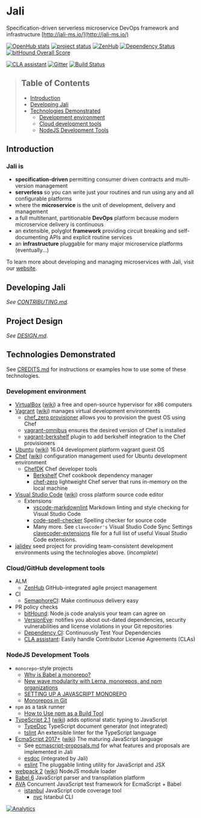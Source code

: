 # Jali

[//]: # (Keep lines to 72 characters to leave room for the preview     )
[//]: # (pane.                                                         )
<!-- cSpell:ignore atlassian, cirkel, clas, gitter, lerna -->

Specification-driven serverless microservice DevOps framework and
infrastructure [http://jali-ms.io/](http://jali-ms.io/)

<!-- badges -->
[//]: # (Add a table of NPM badges. Consider https://badge.fury.io/)

[![OpenHub stats](https://www.openhub.net/p/jali/widgets/project_thin_badge.gif)](https://www.openhub.net/p/jali)
[![project status](https://img.shields.io/badge/project_status-pre--alpha-AA0114.svg)](https://github.com/latticework/jali/milestones)
[![ZenHub](https://raw.githubusercontent.com/ZenHubIO/support/master/zenhub-badge.png)](https://github.com/latticework/jali/milestones#boards?repos=45436564&milestones=0.1.0#)
[![Dependency Status](https://dependencyci.com/github/latticework/jali/badge)](https://dependencyci.com/github/latticework/jali)
[![bitHound Overall Score](https://www.bithound.io/github/latticework/jali/badges/score.svg)](https://www.bithound.io/github/latticework/jali)

[![CLA assistant](https://cla-assistant.io/readme/badge/latticework/jali)](https://cla-assistant.io/latticework/jali)
[![Gitter](https://badges.gitter.im/latticework/jali.svg)](https://gitter.im/latticework/jali?utm_source=badge&utm_medium=badge&utm_campaign=pr-badge)
[![Build Status](https://semaphoreci.com/api/v1/latticework/jali/branches/master/shields_badge.svg)](https://semaphoreci.com/latticework/jali)

<!-- markdownlint-disable ul-style -->

> ## Table of Contents
>
> - [Introduction](#introduction)
> - [Developing Jali](#developing-jali)
> - [Technologies Demonstrated](#technologies-demonstrated)
>   - [Development environment](#development-environment)
>   - [Cloud development tools](#cloud-development-tools)
>   - [NodeJS Development Tools](#nodejs-development-tools)

<!-- markdownlint-enable ul-style -->

## Introduction

### **Jali** is

- **specification-driven** permitting consumer driven contracts and
  multi-version management
- **serverless** so you can write just your routines and run using any
  and all configurable platforms
- where the **microservice** is the unit of development, delivery and
  management
- a full multitenant, partitionable **DevOps** platform because modern
  microservice delivery is continuous
- an extensible, polyglot **framework** providing circuit breaking and
  self-documenting APIs and explicit routine services
- an **infrastructure** pluggable for many major microservice platforms
  (eventually...)

To learn more about developing and managing microservices with Jali,
  visit our [website].

## Developing Jali

*See [CONTRIBUTING.md](./CONTRIBUTING.md).*

## Project Design

*See [DESIGN.md](./DESIGN.md).*

## Technologies Demonstrated

See [CREDITS.md](./CREDITS.md) for instructions or examples how to use
some of these technologies.

### Development environment

- [VirtualBox][virtual-box] ([wiki][virtual-box-wiki]) a free and
  open-source hypervisor for x86 computers
- [Vagrant][vagrant] ([wiki][vagrant-wiki]) manages virtual development
  environments
  - [chef_zero provisioner][chef-zero-provisioner] allows you to
    provision the guest OS using Chef
  - [vagrant-omnibus][vagrant-omnibus] ensures the desired version of
    Chef is installed
  - [vagrant-berkshelf][vagrant-berkshelf] plugin to add berkshelf
    integration to the Chef provisioners
- [Ubuntu][ubuntu] ([wiki][ubuntu-wiki]) 16.04 development platform
  vagrant guest OS
- [Chef][chef] ([wiki][chef-wiki]) configuration management used for
  Ubuntu development environment
  - [ChefDK][chef-dev-kit] Chef developer tools
    - [Berkshelf][berkshelf] Chef cookbook dependency manager
    - [chef-zero][chef-zero] lightweight Chef server that runs in-memory
      on the local machine
- [Visual Studio Code][vscode] ([wiki][vscode-wiki]) cross platform
  source code editor
  - Extensions
    - [vscode-markdownlint][vscode-markdownlint] Markdown linting and
      style checking for Visual Studio Code
    - [code-spell-checker][code-spell-checker] Spelling checker for
      source code
    - Many more. See `clavecoder's` Visual Studio Code Sync Settings
      [clavecoder-extensions] file for a full list of useful Visual
      Studio Code extensions.
- [jalidev][jali-dev] seed project for providing team-consistent
  development environments using the technologies above. (*incomplete*)

### Cloud/GitHub development tools

- ALM
  - [ZenHub][zen-hub] GitHub-integrated agile project management
- CI
  - [SemaphoreCI][semaphore-ci]: Make continuous delivery easy
- PR policy checks
  - [bitHound][bit-hound]: Node.js code analysis your team can agree on
  - [VersionEye][version-eye]: notifies you about out-dated
    dependencies, security vulnerabilities and license violations in
    your Git repositories
  - [Dependency CI][dependency-ci]: Continuously Test Your Dependencies
  - [CLA assistant][cla-assistant]: Easily handle Contributor License
    Agreements (CLAs)

### NodeJS Development Tools

- `monorepo`-style projects
  - [Why is Babel a monorepo?][monorepo-babel]
  - [New wave modularity with Lerna, monorepos, and npm organizations][monorepo-turf]
  - [SETTING UP A JAVASCRIPT MONOREPO][monorepo-cycle]
  - [Monorepos in Git][atlassian-monorepo]
- `npm` as a task runner
  - [How to Use npm as a Build Tool][keith-cirkel]
- [TypeScript 2.1][type-script] ([wiki][type-script-wiki]) adds optional
  static typing to JavaScript
  - [TypeDoc][type-doc] TypeScript document generator (not integrated)
  - [tslint] An extensible linter for the TypeScript language
- [EcmaScript 2017+][ecma-script] ([wiki][ecma-script-wiki]) The maturing
  JavaScript language
  - See [ecmascript-proposals.md](./ecmascript-proposals.md) for what
    features and proposals are implemented in Jali
  - [esdoc][esdoc]  (integrated by Jali)
  - [eslint][eslint] The pluggable linting utility for JavaScript and JSX
- [webpack 2][webpack] ([wiki][webpack-wiki]) NodeJS module loader
- [Babel 6][babel] JavaScript parser and transpilation platform
- [AVA][ava] Concurrent JavaScript test framework for EcmaScript + Babel
  - [istanbul][istanbul] JavaScript code coverage tool
    - [nyc][nyc] Istanbul CLI

[//]: - (From https://github.com/igrigorik/ga-beacon)
[![Analytics](https://ga-beacon.appspot.com/UA-81234965-2/welcome-page)](https://github.com/igrigorik/ga-beacon)

[atlassian-monorepo]: https://developer.atlassian.com/blog/2015/10/monorepos-in-git/
[ava]: https://github.com/avajs/ava
[babel]: https://babeljs.io/
[berkshelf]:http://berkshelf.com/
[bit-hound]: https://www.bit-hound.io/
[chef]: https://www.chef.io/
[chef-dev-kit]: https://downloads.chef.io/chef-dk/
[chef-wiki]: https://en.wikipedia.org/wiki/Chef_(software)
[chef-zero]: https://docs.chef.io/ctl_chef_client.html#run-in-local-mode
[chef-zero-provisioner]: https://www.vagrantup.com/docs/provisioning/chef_zero.html
[cla-assistant]: https://cla-assistant.io/
[clavecoder-extensions]: https://gist.github.com/clavecoder/fa29a8846199bee62bc99ef94fbe86df#file-extensions-json
[code-spell-checker]: https://marketplace.visualstudio.com/items?itemName=streetsidesoftware.code-spell-checker
[dependency-ci]: https://dependencyci.com/
[ecma-script]: https://github.com/tc39/proposals
[ecma-script-wiki]: https://en.wikipedia.org/wiki/ECMAScript
[esdoc]: https://esdoc.org/
[eslint]: http://eslint.org/
[istanbul]: https://github.com/gotwarlost/istanbul
[jali-dev]: https://github.com/latticework/jalidev
[keith-cirkel]: https://www.keithcirkel.co.uk/how-to-use-npm-as-a-build-tool/
[monorepo-babel]: https://github.com/babel/babel/blob/master/doc/design/monorepo.md#why-is-babel-a-monorepo
[monorepo-cycle]: http://staltz.com/setting-up-a-javascript-monorepo.html
[monorepo-turf]: http://www.macwright.org/2016/07/08/lerna-npm-organizations-new-wave-modularity.html
[nyc]: https://github.com/istanbuljs/nyc
[semaphore-ci]: https://semaphoreci.com/
[tslint]: https://palantir.github.io/tslint/
[type-doc]: http://typedoc.io/
[type-script]: https://blogs.msdn.microsoft.com/typescript/2016/07/11/announcing-typescript-2-0-beta/
[type-script-wiki]: https://en.wikipedia.org/wiki/TypeScript
[ubuntu]: http://www.ubuntu.com/
[ubuntu-wiki]: https://en.wikipedia.org/wiki/Ubuntu
[vagrant]: https://www.vagrantup.com/
[vagrant-berkshelf]:https://github.com/berkshelf/vagrant-berkshelf
[vagrant-omnibus]: https://github.com/chef/vagrant-omnibus
[vagrant-wiki]: https://en.wikipedia.org/wiki/Vagrant_(software)
[version-eye]: https://www.version-eye.com/
[virtual-box]: https://www.virtualbox.org/
[virtual-box-wiki]: https://en.wikipedia.org/wiki/VirtualBox
[vscode]: https://code.visualstudio.com/
[vscode-wiki]: https://en.wikipedia.org/wiki/Visual_Studio_Code
[vscode-markdownlint]: https://marketplace.visualstudio.com/items?itemName=DavidAnson.vscode-markdownlint
[webpack]: https://gist.github.com/sokra/27b24881210b56bbaff7
[website]: http://jali-ms.io/
[webpack-wiki]: https://en.wikipedia.org/wiki/Webpack
[zen-hub]: https://www.zen-hub.com/
